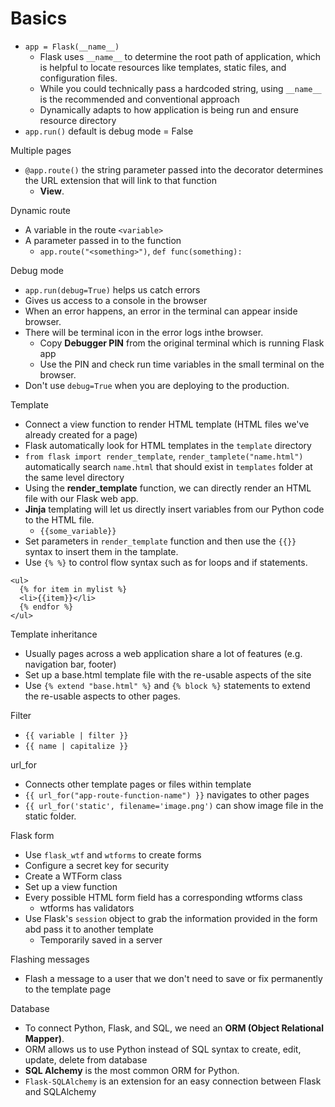 # Basics

- `app = Flask(__name__)`
  - Flask uses `__name__` to determine the root path of application, which is helpful to locate resources like templates, static files, and configuration files.
  - While you could technically pass a hardcoded string, using `__name__` is the recommended and conventional approach
  - Dynamically adapts to how application is being run and ensure resource directory
- `app.run()` default is debug mode = False

Multiple pages
- `@app.route()` the string parameter passed into the decorator determines the URL extension that will link to that function
  - **View**.

Dynamic route
- A variable in the route `<variable>`
- A parameter passed in to the function
  - `app.route("<something>")`, `def func(something):`

Debug mode
- `app.run(debug=True)` helps us catch errors
- Gives us access to a console in the browser
- When an error happens, an error in the terminal can appear inside browser.
- There will be terminal icon in the error logs inthe browser.
  - Copy **Debugger PIN** from the original terminal which is running Flask app
  - Use the PIN and check run time variables in the small terminal on the browser.
- Don't use `debug=True` when you are deploying to the production.

Template
- Connect a view function to render HTML template (HTML files we've already created for a page)
- Flask automatically look for HTML templates in the `template` directory
- `from flask import render_template`, `render_tamplete("name.html")` automatically search `name.html` that should exist in `templates` folder at the same level directory
- Using the **render_template** function, we can directly render an HTML file with our Flask web app.
- **Jinja** templating will let us directly insert variables from our Python code to the HTML file.
  - `{{some_variable}}`
- Set parameters in `render_template` function and then use the `{{}}` syntax to insert them in the tamplate.
- Use `{% %}` to control flow syntax such as for loops and if statements.
```
<ul>
  {% for item in mylist %}
  <li>{{item}}</li>
  {% endfor %}
</ul>
```

Template inheritance
- Usually pages across a web application share a lot of features (e.g. navigation bar, footer)
- Set up a base.html template file with the re-usable aspects of the site
- Use `{% extend "base.html" %}` and `{% block %}` statements to extend the re-usable aspects to other pages.

Filter
- `{{ variable | filter }}`
- `{{ name | capitalize }}`

url_for
- Connects other template pages or files within template
- `{{ url_for("app-route-function-name") }}` navigates to other pages
- `{{ url_for('static', filename='image.png')` can show image file in the static folder.

Flask form
- Use `flask_wtf` and `wtforms` to create forms
- Configure a secret key for security
- Create a WTForm class
- Set up a view function
- Every possible HTML form field has a corresponding wtforms class
  - wtforms has validators
- Use Flask's `session` object to grab the information provided in the form abd pass it to another template
  - Temporarily saved in a server

Flashing messages
- Flash a message to a user that we don't need to save or fix permanently to the template page

Database
- To connect Python, Flask, and SQL, we need an **ORM (Object Relational Mapper)**.
- ORM allows us to use Python instead of SQL syntax to create, edit, update, delete from database
- **SQL Alchemy** is the most common ORM for Python.
- `Flask-SQLAlchemy` is an extension for an easy connection between Flask and SQLAlchemy